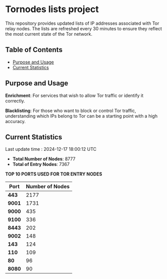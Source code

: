 # Tornodes lists project

This repository provides updated lists of IP addresses associated with Tor relay nodes. The lists are refreshed every 30 minutes to ensure they reflect the most current state of the Tor network.

## Table of Contents

- [Purpose and Usage](#purpose-and-usage)
- [Current Statistics](#current-statistics)


## Purpose and Usage

**Enrichment**: For services that wish to allow Tor traffic or identify it correctly.

**Blacklisting**: For those who want to block or control Tor traffic, understanding which IPs belong to Tor can be a starting point with a high accuracy.

## Current Statistics

Last update time : 2024-12-17 18:00:12 UTC

- **Total Number of Nodes**: 8777
- **Total of Entry Nodes**: 7367

**TOP 10 PORTS USED FOR TOR ENTRY NODES**

| **Port** | **Number of Nodes** |
|------|-----------------|
| **443**   | 2177  |
| **9001**   | 1731  |
| **9000**   | 435  |
| **9100**   | 336  |
| **8443**   | 202  |
| **9002**   | 148  |
| **143**   | 124  |
| **110**   | 109  |
| **80**   | 96  |
| **8080**   | 90  |

